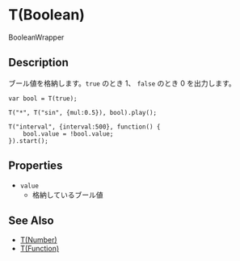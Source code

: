 T(Boolean)
===========
BooleanWrapper

## Description ##
ブール値を格納します。`true` のとき 1、 `false` のとき 0 を出力します。

```timbre
var bool = T(true);

T("*", T("sin", {mul:0.5}), bool).play();

T("interval", {interval:500}, function() {
    bool.value = !bool.value;
}).start();
```

## Properties ##
- `value`
  - 格納しているブール値

## See Also ##
- [T(Number)](./Number.html)
- [T(Function)](./Function.html)
